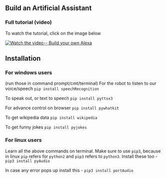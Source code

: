 ## Build an Artificial Assistant

### Full tutorial (video)
To watch the tutorial, click on the image below

[![Watch the video-- Build your own Alexa](https://i9.ytimg.com/vi/9XGJx7CxdGo/mqdefault.jpg?time=1615472400000&sqp=CJDOqIIG&rs=AOn4CLCYVXA961mKGuEXZTm9E1Prv3_vQg)](https://youtu.be/9XGJx7CxdGo "Build your own Alexa using just 30 lines of Python")

## Installation
### For windows users
(run those in command prompt/cmt/terminal)
For the robot to listen to our voice/speech
`pip install speechRecognition`

To speak out, or text to speech
`pip install pyttsx3`

For advance control on browser
`pip install pywhatkit`

To get wikipedia data
`pip install wikipedia`

To get funny jokes
`pip install pyjokes`

### For linux users
Learn all the above commands on terminal. Make sure to use `pip3`, because in linux `pip` refers for `python2` and `pip3` refers to `python3`.
Install these too - 
`pip3 install pyAudio`

In case any error pops up install this -
`pip3 install portAudio`
